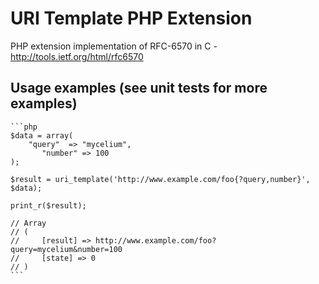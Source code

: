 URI Template PHP Extension
============

PHP extension implementation of RFC-6570 in C - http://tools.ietf.org/html/rfc6570

Usage examples (see unit tests for more examples)
--------------------------------------------------

	```php
	$data = array(
		"query"  => "mycelium",
	       "number" => 100
	);
  
	$result = uri_template('http://www.example.com/foo{?query,number}', $data);

	print_r($result);
	
	// Array
	// (
	//     [result] => http://www.example.com/foo?query=mycelium&number=100
	//     [state] => 0
	// )
	```